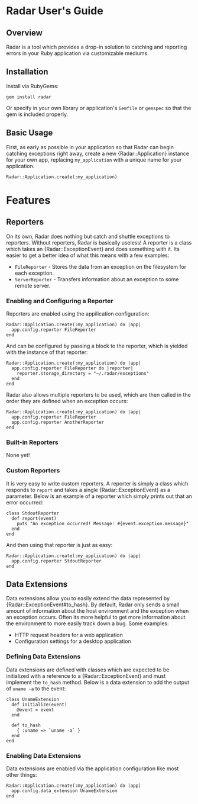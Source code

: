 # Radar User's Guide

## Overview

Radar is a tool which provides a drop-in solution to catching and reporting
errors in your Ruby application via customizable mediums.

## Installation

Install via RubyGems:

    gem install radar

Or specify in your own library or application's `Gemfile` or `gemspec` so
that the gem is included properly.

## Basic Usage

First, as early as possible in your application so that Radar can begin
catching exceptions right away, create a new {Radar::Application}
instance for your own app, replacing `my_application` with a unique name for your
application.

    Radar::Application.create(:my_application)

# Features

## Reporters

On its own, Radar does nothing but catch and shuttle exceptions to reporters. Without
reporters, Radar is basically useless! A reporter is a class which takes an
{Radar::ExceptionEvent} and does something with it. Its easier to get a better idea
of what this means with a few examples:

* `FileReporter` - Stores the data from an exception on the filesystem for each
  exception.
* `ServerReporter` - Transfers information about an exception to some remote
  server.

### Enabling and Configuring a Reporter

Reporters are enabled using the appilication configuration:

    Radar::Application.create(:my_application) do |app|
      app.config.reporter FileReporter
    end

And can be configured by passing a block to the reporter, which is yielded with
the instance of that reporter:

    Radar::Application.create(:my_application) do |app|
      app.config.reporter FileReporter do |reporter|
        reporter.storage_directory = "~/.radar/exceptions"
      end
    end

Radar also allows multiple reporters to be used, which are then called
in the order they are defined when an exception occurs:

    Radar::Application.create(:my_application) do |app|
      app.config.reporter FileReporter
      app.config.reporter AnotherReporter
    end

### Built-in Reporters

None yet!

### Custom Reporters

It is very easy to write custom reporters. A reporter is simply a class which
responds to `report` and takes a single {Radar::ExceptionEvent} as a parameter.
Below is an example of a reporter which simply prints out that an error
occurred:

    class StdoutReporter
      def report(event)
        puts "An exception occurred! Message: #{event.exception.message}"
      end
    end

And then using that reporter is just as easy:

    Radar::Application.create(:my_application) do |app|
      app.config.reporter StdoutReporter
    end

## Data Extensions

Data extensions allow you to easily extend the data represented by {Radar::ExceptionEvent#to_hash}.
By default, Radar only sends a small amount of information about the host environment and the
exception when an exception occurs. Often its more helpful to get more information about the
environment to more easily track down a bug. Some examples:

* HTTP request headers for a web application
* Configuration settings for a desktop application

### Defining Data Extensions

Data extensions are defined with classes which are expected to be initialized
with a reference to a {Radar::ExceptionEvent} and must implement the `to_hash`
method. Below is a data extension to add the output of `uname -a` to the event:

    class UnameExtension
      def initialize(event)
        @event = event
      end

      def to_hash
        { :uname => `uname -a` }
      end
    end

### Enabling Data Extensions

Data extensions are enabled via the application configuration like most other
things:

    Radar::Application.create(:my_application) do |app|
      app.config.data_extension UnameExtension
    end
